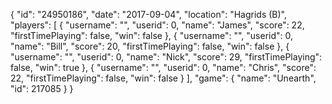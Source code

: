 {
  "id": "24950186",
  "date": "2017-09-04",
  "location": "Hagrids (B)",
  "players": [
    {
      "username": "",
      "userid": 0,
      "name": "James",
      "score": 22,
      "firstTimePlaying": false,
      "win": false
    },
    {
      "username": "",
      "userid": 0,
      "name": "Bill",
      "score": 20,
      "firstTimePlaying": false,
      "win": false
    },
    {
      "username": "",
      "userid": 0,
      "name": "Nick",
      "score": 29,
      "firstTimePlaying": false,
      "win": true
    },
    {
      "username": "",
      "userid": 0,
      "name": "Chris",
      "score": 22,
      "firstTimePlaying": false,
      "win": false
    }
  ],
  "game": {
    "name": "Unearth",
    "id": 217085
  }
}
